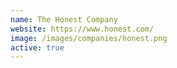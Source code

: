 ```yaml
---
name: The Honest Company
website: https://www.honest.com/
image: /images/companies/honest.png 
active: true
---
```

